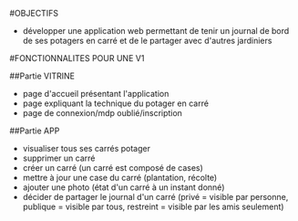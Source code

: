#OBJECTIFS
- développer une application web permettant de tenir un journal de bord de ses potagers en carré 
et de le partager avec d'autres jardiniers

#FONCTIONNALITES POUR UNE V1

##Partie VITRINE
- page d'accueil présentant l'application
- page expliquant la technique du potager en carré
- page de connexion/mdp oublié/inscription

##Partie APP
- visualiser tous ses carrés potager 
- supprimer un carré
- créer un carré (un carré est composé de cases)
- mettre à jour une case du carré (plantation, récolte)
- ajouter une photo (état d'un carré à un instant donné)
- décider de partager le journal d'un carré (privé = visible par personne, publique = visible par tous, restreint = visible par les amis seulement)
